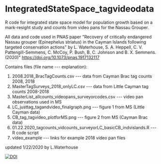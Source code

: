 # IntegratedStateSpace_tagvideodata
R code for integrated state space model for population growth based on a mark-resight study and counts from video pans for the Nassau Grouper.

All data and code used in PNAS paper "Recovery of critically endangered Nassau grouper (Epinephelus striatus) in the Cayman Islands following targeted conservation actions" by L. Waterhouse, S. A. Heppell, C. V. Pattengill-Semmens, C. McCoy, P. Bush, B. C. Johnson and B. X. Semmens. (2020)" https://doi.org/10.1073/pnas.1917132117

Contains files (file name --- explanation):
1. 2008.2018_BracTagCounts.csv --- data from Cayman Brac tag counts 2008, 2018
2. MasterTagSurveys_2018_onlyLC.csv --- data from Little Cayman tag counts 2008-2018
3. MasterList_allcounts_videopans_surveyorcodes.csv --- video pan observations used in MS
4. LC_justtag_tagandvideo_finalgraph.png	--- figure 1 from MS (Little Cayman data)
5. CB_tag_tagvideo_plotforMS.png --- figure 2 from MS (Cayman Brac data)
6. 01.22.2020_tagcounts_vidcounts_surveyorLC_basicCB_indvislands.R --- R code script
7. video_example --- links for example 2018 video pan files

updated 1/22/2020 by L.Waterhouse

<a href="https://doi.org/10.5281/zenodo.3625205"><img src="https://zenodo.org/badge/DOI/10.5281/zenodo.3625205.svg" alt="DOI"></a>
